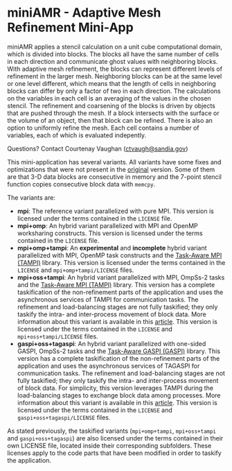 # miniAMR - Adaptive Mesh Refinement Mini-App

miniAMR applies a stencil calculation on a unit cube computational domain, which is divided into blocks. The blocks all have the same number of cells in each direction and communicate ghost values with neighboring blocks. With adaptive mesh refinement, the blocks can represent different levels of refinement in the larger mesh. Neighboring blocks can be at the same level or one level different, which means that the length of cells in neighboring blocks can differ by only a factor of two in each direction. The calculations on the variables in each cell is an averaging of the values in the chosen stencil. The refinement and coarsening of the blocks is driven by objects that are pushed through the mesh. If a block intersects with the surface or the volume of an object, then that block can be refined. There is also an option to uniformly refine the mesh. Each cell contains a number of variables, each of which is evaluated indepently.

Questions? Contact Courtenay Vaughan (ctvaugh@sandia.gov)

This mini-application has several variants. All variants have some fixes and optimizations that were not present in the [original](https://github.com/Mantevo/miniAMR) version. Some of them are that 3-D data blocks are consecutive in memory and the 7-point stencil function copies consecutive block data with `memcpy`.

The variants are:

  * **mpi**: The reference variant parallelized with pure MPI. This version is licensed under the terms contained in the `LICENSE` file.
  * **mpi+omp**: An hybrid variant parallelized with MPI and OpenMP worksharing constructs. This version is licensed under the terms contained in the `LICENSE` file.
  * **mpi+omp+tampi**: An **experimental** and **incomplete** hybrid variant parallelized with MPI, OpenMP task constructs and the [Task-Aware MPI (TAMPI)](https://github.com/bsc-pm/tampi) library. This version is licensed under the terms contained in the `LICENSE` and `mpi+omp+tampi/LICENSE` files.
  * **mpi+oss+tampi**: An hybrid variant parallelized with MPI, OmpSs-2 tasks and the [Task-Aware MPI (TAMPI)](https://github.com/bsc-pm/tampi) library. This version has a complete taskification of the non-refinement parts of the application and uses the asynchronous services of TAMPI for communication tasks. The refinement and load-balancing stages are not fully taskified; they only taskify the intra- and inter-process movement of block data. More information about this variant is available in this [article](https://doi.org/10.1109/CLUSTER49012.2020.00042). This version is licensed under the terms contained in the `LICENSE` and `mpi+oss+tampi/LICENSE` files.
  * **gaspi+oss+tagaspi**: An hybrid variant parallelized with one-sided GASPI, OmpSs-2 tasks and the [Task-Aware GASPI (GASPI)](https://github.com/bsc-pm/tagaspi) library. This version has a complete taskification of the non-refinement parts of the application and uses the asynchronous services of TAGASPI for communication tasks. The refinement and load-balancing stages are not fully taskified; they only taskify the intra- and inter-process movement of block data. For simplicity, this version leverages TAMPI during the load-balancing stages to exchange block data among processes. More information about this variant is available in this [article](https://doi.org/10.1109/Cluster48925.2021.00024). This version is licensed under the terms contained in the `LICENSE` and `gaspi+oss+tagaspi/LICENSE` files.

As stated previously, the taskified variants (``mpi+omp+tampi``, ``mpi+oss+tampi`` and ``gaspi+oss+tagaspi``) are also licensed under the terms contained in their own LICENSE file, located inside their corresponding subfolders. These licenses apply to the code parts that have been modified in order to taskify the application.
